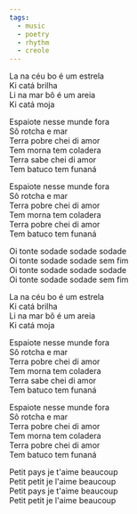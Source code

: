 ```yaml
---
tags:
  - music
  - poetry
  - rhythm
  - creole
---
```

La na céu bo é um estrela  
Ki catá brilha  
Li na mar bô é um areia  
Ki catá moja

Espaiote nesse munde fora  
Sô rotcha e mar  
Terra pobre chei di amor  
Tem morna tem coladera  
Terra sabe chei di amor  
Tem batuco tem funaná

Espaiote nesse munde fora  
Sô rotcha e mar  
Terra pobre chei di amor  
Tem morna tem coladera  
Terra pobre chei di amor  
Tem batuco tem funaná

Oi tonte sodade sodade sodade  
Oi tonte sodade sodade sem fim  
Oi tonte sodade sodade sodade  
Oi tonte sodade sodade sem fim

La na céu bo é um estrela  
Ki catá brilha  
Li na mar bô é um areia  
Ki catá moja

Espaiote nesse munde fora  
Sô rotcha e mar  
Terra pobre chei di amor  
Tem morna tem coladera  
Terra sabe chei di amor  
Tem batuco tem funaná

Espaiote nesse munde fora  
Sô rotcha e mar  
Terra pobre chei di amor  
Tem morna tem coladera  
Terra pobre chei di amor  
Tem batuco tem funaná

Petit pays je t'aime beaucoup  
Petit petit je l'aime beaucoup  
Petit pays je t'aime beaucoup  
Petit petit je l'aime beaucoup